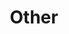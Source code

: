 ---
layout: page
title: Other
nav: false
nav_order: 7
dropdown: false
children:
    - title: publications
      permalink: /publications/
    - title: divider
    - title: projects
      permalink: /projects/
---